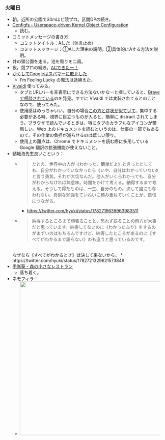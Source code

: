 ### 火曜日

* 朝。近所の公園で30mほど競プロ。区間DPの続き。
* [Configfs - Userspace-driven Kernel Object Configuration](https://docs.kernel.org/filesystems/configfs.html)
  * 読む。
* コミットメッセージの書き方
  * コミットタイトル：Aした（体言止め）
  * コミットメッセージ：①Aした理由の説明。②具体的にAする方法を説明。
* 井の頭公園を走る。池を周りを二周。
* 夜。競プロの続き。[ACできたー！](https://github.com/toasa/wiki/blob/main/%E3%80%90%E6%9B%B8%E7%B1%8D%E3%80%91%E7%AB%B6%E6%8A%80%E3%83%97%E3%83%AD%E3%82%B0%E3%83%A9%E3%83%9F%E3%83%B3%E3%82%B0%E3%81%AE%E9%89%84%E5%89%87.md#46-%E4%BA%8C%E6%AC%A1%E5%85%83%E3%81%AEdp4-%E5%8C%BA%E9%96%93dp)
* [かくしてGoogleはスパマーに敗北した](https://p2ptk.org/monopoly/4515)
  * I'm Feeling Lucky の魔法は途絶えた。
* [Vivaldi](https://vivaldi.com/ja/) 使ってみる。
  * タブとURLバーを非表示にできる方法ないかなーと探していると、[Brave で相談されている](https://community.brave.com/t/distraction-free-reading-hide-address-bar-and-tab-bar/260605)のを発見。すでに Vivaldi では実装されてるとのことなので、使ってみた。
  * 使用感はめっちゃいい。自分の場合[この方と症状が似ていて](https://joshi-spa.jp/1287383/4)、集中する必要がある時、視界に目立つものが入ると、簡単に distract されてしまう。ブラウザで読んでいるときは、特にタブのカラフルなアイコンが鬱陶しい。Web 上のドキュメントを読むというのは、仕事の一部でもあるので、その作業の負担が減らせるのは嬉しい限り。
  * 使用上の難点は、Chrome でドキュメントを読む際に多用している Google 翻訳の拡張機能が使えないこと。
* 結城浩先生良いこという：
  * > たとえ、世界中の人が《わかった、簡単だよ》と言ったとしても、自分がわかっていなかったら《いや、自分はわかっていない》と言う勇気。それが大切なんだ。他人がいくらわかっても、自分がわからなければ無意味。時間をかけて考える。納得するまで考える。そうして得たものは、一生、自分のもの。決して誰にも奪われない。真剣な勉強をていねいに積み重ねていくことが、自信につながる。
    * https://twitter.com/hyuki/status/1782719636963983511
  * > 納得するところまで頑張ることと、恐れず語ることの両方が大事だと思っています。納得してないのに《わかったふり》をするのがまずいのはもちろんですけど、納得したところがあるのに《すべてがわかるまで語らない》のも違うと思っているのです。<br>
  <br>
  なぜなら《すべてがわかるとき》は決して来ないから。
    * https://twitter.com/hyuki/status/1782721329621573849
* [手嶌葵 - 森の小さなレストラン](https://www.youtube.com/watch?v=EYGGd2NKwtI)
  * 落ち着く。
* ネモフィラ：
  * <img src="https://i.imgur.com/LMXPx2n.jpg" width="500">